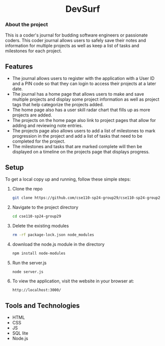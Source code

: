 <div align="center">
  <h1> DevSurf </h1>
</div>

### About the project
This is a coder's journal for budding software engineers or passionate coders. This coder journal allows users to safely save their notes and information for multiple projects as well as keep a list of tasks and milestones for each project. 

## Features
* The journal allows users to register with the application with a User ID and a PIN code so that they can login to access their projects at a later date.
* The journal has a home page that allows users to make and save multiple projects and display some project information as well as project tags that help categorize the projects added.
* The home page also has a user skill radar chart that fills up as more projects are added.
* The projects on the home page also link to project pages that allow for adding and reviewing note entries.
* The projects page also allows users to add a list of milestones to mark progression in the project and add a list of tasks that need to be completed for the project.
* The milestones and tasks that are marked complete will then be displayed on a timeline on the projects page that displays progress.

## Setup

To get a local copy up and running, follow these simple steps:

1. Clone the repo  
   ```sh
   git clone https://github.com/cse110-sp24-group29/cse110-sp24-group29.git
   
2. Navigate to the project directory
   ```sh
   cd cse110-sp24-group29
3. Delete the existing modules
     ```sh
   rm -rf package-lock.json node_modules

4. download the node.js module in the directory
   ```sh
   npm install node-modules

5. Run the server.js
   ```sh
   node server.js

5. To view the application, visit the website in your browser at:
   ```sh
   http://localhost:3000/


## Tools and Technologies
- HTML
- CSS
- JS
- SQL lite
- Node.js


